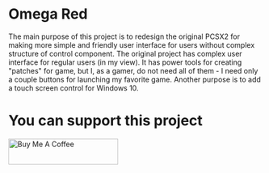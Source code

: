 # Omega Red
The main purpose of this project is to redesign the original PCSX2 for making more simple and friendly user interface for users without complex structure of control component. The original project has complex user interface for regular users (in my view). It has power tools for creating "patches" for game, but I, as a gamer, do not need all of them - I need only a couple buttons for launching my favorite game. Another purpose is to add a touch screen control for Windows 10.
# You can support this project
<a href="https://www.buymeacoffee.com/omegared" target="_blank"><img src="https://cdn.buymeacoffee.com/buttons/default-blue.png" alt="Buy Me A Coffee" style="height: 51px !important;width: 217px !important;" ></a>
